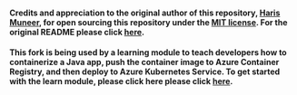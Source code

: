 #### Credits and appreciation to the original author of this repository, [Haris Muneer](https://github.com/harismuneer), for open sourcing this repository under the [MIT license](https://github.com/git/git-scm.com/blob/main/MIT-LICENSE.txt).  For the original README please click [here](Flight-Booking-System-JavaServlets_App.README.md).

#### This fork is being used by a learning module to teach developers how to containerize a Java app, push the container image to Azure Container Registry, and then deploy to Azure Kubernetes Service.  To get started with the learn module, please click here  please click [here](https://aka.ms/containerize-and-deploy-Java-app-to-Azure).
